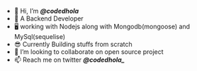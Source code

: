 - 👋 Hi, I’m  ***@codedhola***
- 🌱 A Backend Developer
- 🖥 working with Nodejs along with Mongodb(mongoose) and MySql(sequelise)
- 😎 Currently Building stuffs from scratch
- 💞️ I’m looking to collaborate on open source project
- 📫 Reach me on twitter ***@codedhola_***

<!---
codedhola/codedhola is a ✨ special ✨ repository because its `README.md` (this file) appears on your GitHub profile.
You can click the Preview link to take a look at your changes.
--->
